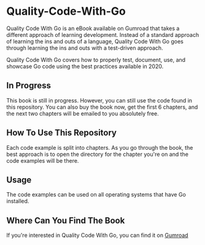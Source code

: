 # Quality-Code-With-Go

Quality Code With Go is an eBook available on Gumroad that takes a different approach of learning development. Instead of a standard approach of learning the ins and outs of a language, Quality Code With Go goes through learning the ins and outs with a test-driven approach.

Quality Code With Go covers how to properly test, document, use, and showcase Go code using the best practices available in 2020.

## In Progress
This book is still in progress. However, you can still use the code found in this repository. You can also buy the book now, get the first 6 chapters, and the next two chapters will be emailed to you absolutely free.

## How To Use This Repository

Each code example is split into chapters. As you go through the book, the best approach is to open the directory for the chapter you're on and the code examples will be there.

## Usage

The code examples can be used on all operating systems that have Go installed.

## Where Can You Find The Book

If you're interested in Quality Code With Go, you can find it on [Gumroad](https://gumroad.com/l/ASyXy)
